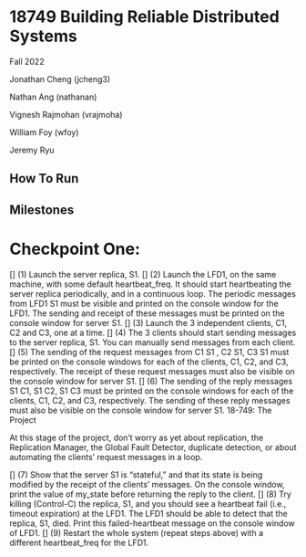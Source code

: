 # 18749 Building Reliable Distributed Systems

Fall 2022

Jonathan Cheng (jcheng3)

Nathan Ang (nathanan)

Vignesh Rajmohan (vrajmoha)

William Foy (wfoy)

Jeremy Ryu 

## How To Run


## Milestones 

# Checkpoint One:

[] (1) Launch the server replica, S1.
[] (2) Launch the LFD1, on the same machine, with some default heartbeat_freq. It should start heartbeating the server replica periodically, and in a continuous loop. The periodic messages from LFD1 S1 must be visible and printed on the console window for the LFD1. The sending and receipt of these messages must be printed on the console window for server S1.
[] (3) Launch the 3 independent clients, C1, C2 and C3, one at a time.
[] (4) The 3 clients should start sending messages to the server replica, S1. You can manually send messages from each client.
[] (5) The sending of the request messages from C1 S1 , C2 S1, C3 S1 must be printed on the console windows for each of the clients, C1, C2, and C3, respectively. The receipt of these request messages must also be visible on the console window for server S1.
[] (6) The sending of the reply messages S1 C1, S1 C2, S1 C3 must be printed on the console windows for each of the clients, C1, C2, and C3, respectively. The sending of these reply messages must also be visible on the console window for server S1.
18-749: The Project
 
At this stage of the project, don’t worry as yet about replication, the Replication Manager, the Global Fault Detector, duplicate detection, or about automating the clients’ request messages in a loop.

[] (7) Show that the server S1 is “stateful,” and that its state is being modified by the receipt of the clients’ messages. On the console window, print the value of my_state before returning the reply to the client.
[] (8) Try killing (Control-C) the replica, S1, and you should see a heartbeat fail (i.e., timeout expiration) at the LFD1. The LFD1 should be able to detect that the replica, S1, died. Print this failed-heartbeat message on the console window of LFD1.
[] (9) Restart the whole system (repeat steps above) with a different heartbeat_freq for the LFD1.
